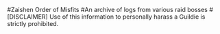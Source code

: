 #Zaishen Order of Misfits
#An archive of logs from various raid bosses
#[DISCLAIMER] Use of this information to personally harass a Guildie is strictly prohibited.
